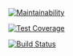 [![Maintainability](https://api.codeclimate.com/v1/badges/e79a8c5aa3ea443c3c3c/maintainability)](https://codeclimate.com/github/free-donut/php-project-lvl3/maintainability)


[![Test Coverage](https://api.codeclimate.com/v1/badges/e79a8c5aa3ea443c3c3c/test_coverage)](https://codeclimate.com/github/free-donut/php-project-lvl3/test_coverage)


[![Build Status](https://travis-ci.org/free-donut/php-project-lvl3.svg?branch=second-branch)](https://travis-ci.org/free-donut/php-project-lvl3)
